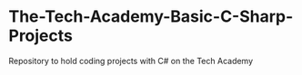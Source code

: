 # The-Tech-Academy-Basic-C-Sharp-Projects
Repository to hold coding projects with C# on the Tech Academy
